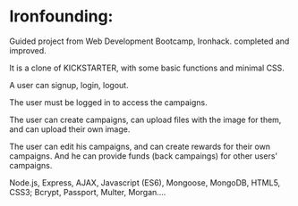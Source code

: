 # Ironfounding:

Guided project from Web Development Bootcamp, Ironhack. completed and improved.

It is a clone of KICKSTARTER, with some basic functions and minimal CSS.

A user can signup, login, logout.

The user must be logged in to access the campaigns.

The user can create campaigns, can upload files with the image for them, and can upload their own image.

The user can edit his campaigns, and can create rewards for their own campaigns. And he can provide funds (back campaings) for other users' campaigns.

Node.js, Express, AJAX, Javascript (ES6), Mongoose, MongoDB, HTML5, CSS3; Bcrypt, Passport, Multer, Morgan....

